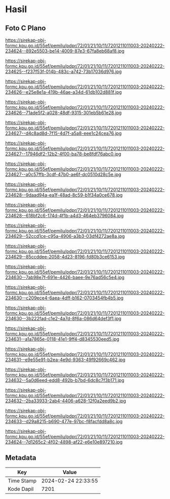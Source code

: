 # Hasil

## Foto C Plano

https://sirekap-obj-formc.kpu.go.id/55ef/pemilu/pdpr/72/01/21/10/11/7201211011003-20240222-234624--892e5503-be14-4009-87e3-67fa8eb68af8.jpg

https://sirekap-obj-formc.kpu.go.id/55ef/pemilu/pdpr/72/01/21/10/11/7201211011003-20240222-234625--f237f53f-014b-483c-a742-73b17036d976.jpg

https://sirekap-obj-formc.kpu.go.id/55ef/pemilu/pdpr/72/01/21/10/11/7201211011003-20240222-234626--e25e8e1a-419b-46ae-a34d-61db102d881f.jpg

https://sirekap-obj-formc.kpu.go.id/55ef/pemilu/pdpr/72/01/21/10/11/7201211011003-20240222-234626--71ade5f2-a028-48df-9315-301eb5b61e28.jpg

https://sirekap-obj-formc.kpu.go.id/55ef/pemilu/pdpr/72/01/21/10/11/7201211011003-20240222-234627--d4c8ad8d-7f15-4d7f-a5a8-eee1c24cea76.jpg

https://sirekap-obj-formc.kpu.go.id/55ef/pemilu/pdpr/72/01/21/10/11/7201211011003-20240222-234627--17946df2-12b2-4f00-ba78-be8fdf76abc0.jpg

https://sirekap-obj-formc.kpu.go.id/55ef/pemilu/pdpr/72/01/21/10/11/7201211011003-20240222-234627--a0c57ffb-3cdf-47b0-ae6f-dc0510d28c5e.jpg

https://sirekap-obj-formc.kpu.go.id/55ef/pemilu/pdpr/72/01/21/10/11/7201211011003-20240222-234628--9daad94a-ea1f-48ad-8c59-b1f34a0ce678.jpg

https://sirekap-obj-formc.kpu.go.id/55ef/pemilu/pdpr/72/01/21/10/11/7201211011003-20240222-234628--618bf2c6-174d-4f1b-a4d3-464eb3796084.jpg

https://sirekap-obj-formc.kpu.go.id/55ef/pemilu/pdpr/72/01/21/10/11/7201211011003-20240222-234629--52ccd1ce-c95a-4906-a3b3-03df4272ae8a.jpg

https://sirekap-obj-formc.kpu.go.id/55ef/pemilu/pdpr/72/01/21/10/11/7201211011003-20240222-234629--85ccddee-2058-4d23-8196-fd80b3ce6153.jpg

https://sirekap-obj-formc.kpu.go.id/55ef/pemilu/pdpr/72/01/21/10/11/7201211011003-20240222-234630--7ab98e7f-691e-4426-baee-9e76ad56c5e4.jpg

https://sirekap-obj-formc.kpu.go.id/55ef/pemilu/pdpr/72/01/21/10/11/7201211011003-20240222-234630--c209ece4-6aea-4dff-b162-0703454fb4b5.jpg

https://sirekap-obj-formc.kpu.go.id/55ef/pemilu/pdpr/72/01/21/10/11/7201211011003-20240222-234630--3b222fad-c1e2-4a7d-8f6a-086d64def3f1.jpg

https://sirekap-obj-formc.kpu.go.id/55ef/pemilu/pdpr/72/01/21/10/11/7201211011003-20240222-234631--a1a7865e-0118-41e1-9ff4-d8345530eed5.jpg

https://sirekap-obj-formc.kpu.go.id/55ef/pemilu/pdpr/72/01/21/10/11/7201211011003-20240222-234631--e9e55e91-b2ea-4e9d-9363-49f92669c462.jpg

https://sirekap-obj-formc.kpu.go.id/55ef/pemilu/pdpr/72/01/21/10/11/7201211011003-20240222-234632--5a0d6eed-edd8-492b-b7bd-6dc8c7f3b171.jpg

https://sirekap-obj-formc.kpu.go.id/55ef/pemilu/pdpr/72/01/21/10/11/7201211011003-20240222-234632--2ba33933-2ab4-4406-a628-12f0a2eed9b2.jpg

https://sirekap-obj-formc.kpu.go.id/55ef/pemilu/pdpr/72/01/21/10/11/7201211011003-20240222-234633--d29a8215-b690-477e-97bc-f8facfdd8a8c.jpg

https://sirekap-obj-formc.kpu.go.id/55ef/pemilu/pdpr/72/01/21/10/11/7201211011003-20240222-234624--7d1265c2-4f02-4898-af22-e6e10e897210.jpg


## Metadata

| Key        | Value               |
| ---------- | ------------------- |
| Time Stamp | 2024-02-24 22:33:55 |
| Kode Dapil | 7201                |




